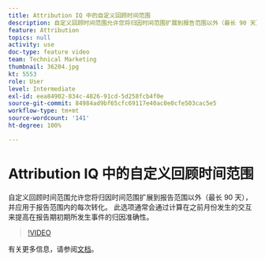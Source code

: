 ```yaml
---
title: Attribution IQ 中的自定义回顾时间范围
description: 自定义回顾时间范围允许您将归因时间范围扩展到报告范围以外（最长 90 天），并应用于报告范围内的每次转化。 此选项通常会通过计算在之前月份发生的交互来提高在报告期初期所发生事件的归因准确性。
feature: Attribution
topics: null
activity: use
doc-type: feature video
team: Technical Marketing
thumbnail: 36204.jpg
kt: 5553
role: User
level: Intermediate
exl-id: eea84902-834c-4826-91cd-5d258fcb4f0e
source-git-commit: 84984ad9bf65cfc69117e40ac0e0cfe503cac5e5
workflow-type: tm+mt
source-wordcount: '141'
ht-degree: 100%

---
```


# Attribution IQ 中的自定义回顾时间范围

自定义回顾时间范围允许您将归因时间范围扩展到报告范围以外（最长 90 天），并应用于报告范围内的每次转化。 此选项通常会通过计算在之前月份发生的交互来提高在报告期初期所发生事件的归因准确性。

>[!VIDEO](https://video.tv.adobe.com/v/36204/?quality=12&learn=on)

有关更多信息，请参阅[文档](https://experienceleague.adobe.com/docs/analytics/analyze/analysis-workspace/attribution/models.html#lookback-windows)。
